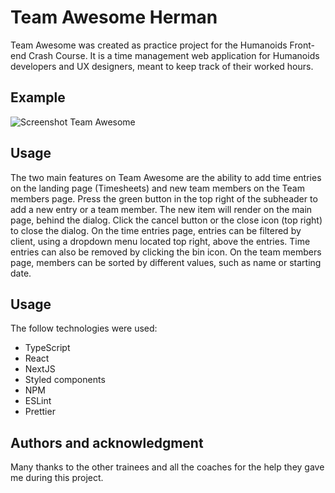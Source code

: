 # Team Awesome Herman

Team Awesome was created as practice project for the Humanoids Front-end Crash Course. It is a time management web application for Humanoids developers and UX designers, meant to keep track of their worked hours.

## Example

![Screenshot Team Awesome](../team-awesome-herman/public/assets/images/screenshot.png)

## Usage

The two main features on Team Awesome are the ability to add time entries on the landing page (Timesheets) and new team members on the Team members page. Press the green button in the top right of the subheader to add a new entry or a team member. The new item will render on the main page, behind the dialog. Click the cancel button or the close icon (top right) to close the dialog. On the time entries page, entries can be filtered by client, using a dropdown menu located top right, above the entries. Time entries can also be removed by clicking the bin icon. On the team members page, members can be sorted by different values, such as name or starting date.

## Usage

The follow technologies were used:

- TypeScript
- React
- NextJS
- Styled components
- NPM
- ESLint
- Prettier

## Authors and acknowledgment

Many thanks to the other trainees and all the coaches for the help they gave me during this project.
